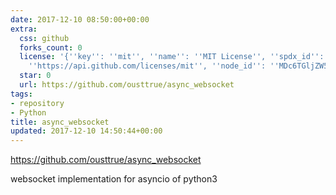 ```yaml
---
date: 2017-12-10 08:50:00+00:00
extra:
  css: github
  forks_count: 0
  license: '{''key'': ''mit'', ''name'': ''MIT License'', ''spdx_id'': ''MIT'', ''url'':
    ''https://api.github.com/licenses/mit'', ''node_id'': ''MDc6TGljZW5zZTEz''}'
  star: 0
  url: https://github.com/ousttrue/async_websocket
tags:
- repository
- Python
title: async_websocket
updated: 2017-12-10 14:50:44+00:00
---
```


<https://github.com/ousttrue/async_websocket>

websocket implementation for asyncio of python3
